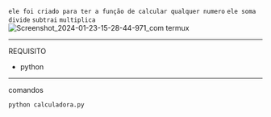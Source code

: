 
`ele foi criado para ter a função de calcular qualquer numero`
    `ele soma`
     `divide`
     `subtrai`
      `multiplica`  
   ![Screenshot_2024-01-23-15-28-44-971_com termux](https://github.com/yurizinho800/Calculos/assets/157324630/10c9a4b0-0d0d-415a-a85f-33a0f08bed9e)

-----------------
REQUISITO

* python


-------------------
comandos 

`python calculadora.py`
